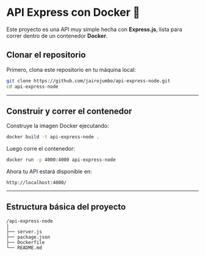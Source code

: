 # API Express con Docker 🚀

Este proyecto es una API muy simple hecha con **Express.js**, lista para correr dentro de un contenedor **Docker**.

## Clonar el repositorio

Primero, clona este repositorio en tu máquina local:

```bash
git clone https://github.com/jairojumbo/api-express-node.git
cd api-express-node
```

---

## Construir y correr el contenedor

Construye la imagen Docker ejecutando:

```bash
docker build -t api-express-node .
```

Luego corre el contenedor:

```bash
docker run -p 4000:4000 api-express-node
```

Ahora tu API estará disponible en:

```
http://localhost:4000/
```

---

## Estructura básica del proyecto

```
/api-express-node
│
├── server.js
├── package.json
├── Dockerfile
└── README.md
```